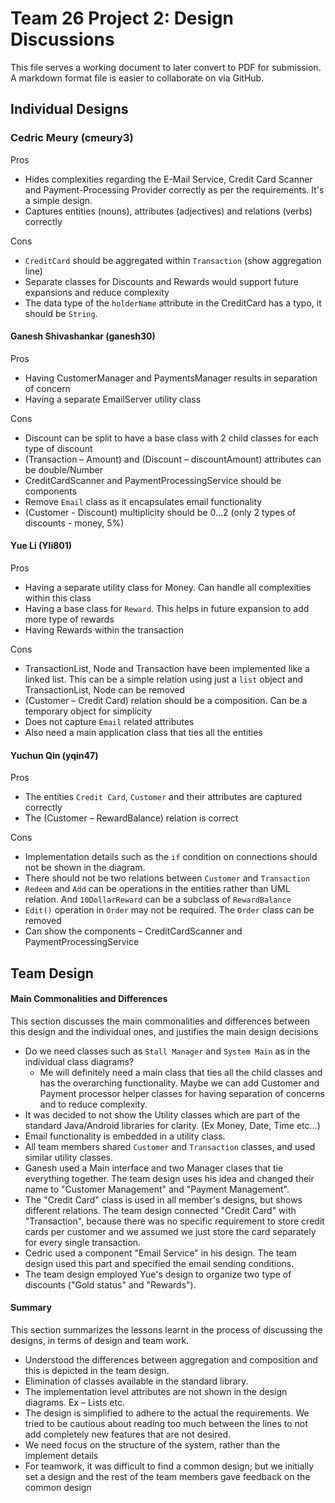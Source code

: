 # **Team 26 Project 2: Design Discussions**

This file serves a working document to later convert to PDF for submission. A markdown format file is easier
to collaborate on via GitHub.

## Individual Designs

### Cedric Meury (cmeury3)

Pros

- Hides complexities regarding the E-Mail Service, Credit Card Scanner and Payment-Processing Provider correctly as 
  per the requirements. It's a simple design.
- Captures entities (nouns), attributes (adjectives) and relations (verbs) correctly

Cons

- `CreditCard` should be aggregated within `Transaction` (show aggregation line)
- Separate classes for Discounts and Rewards would support future expansions and reduce complexity
- The data type of the `holderName` attribute in the CreditCard has a typo, it should be `String`.
 

#### Ganesh Shivashankar (ganesh30)

Pros

- Having CustomerManager and PaymentsManager results in separation of concern
- Having a separate EmailServer utility class

Cons

- Discount can be split to have a base class with 2 child classes for each type of discount
- (Transaction – Amount) and (Discount – discountAmount) attributes can be double/Number
- CreditCardScanner and PaymentProcessingService should be components
- Remove `Email` class as it encapsulates email functionality
- (Customer - Discount) multiplicity should be 0...2 (only 2 types of discounts - money, 5%)


#### Yue Li (Yli801)

Pros

- Having a separate utility class for Money. Can handle all complexities within this class
- Having a base class for `Reward`. This helps in future expansion to add more type of rewards
- Having Rewards within the transaction

Cons

- TransactionList, Node and Transaction have been implemented like a linked list. This can be a simple relation using just 	a `list` object and TransactionList, Node can be removed
- (Customer – Credit Card) relation should be a composition. Can be a temporary object for simplicity
- Does not capture `Email` related attributes
- Also need a main application class that ties all the entities


#### Yuchun Qin (yqin47)
 
Pros

- The entities `Credit Card`, `Customer` and their attributes are captured correctly
- The (Customer – RewardBalance) relation is correct

Cons

- Implementation details such as the `if` condition on connections should not be shown in the diagram.
- There should not be two relations between `Customer` and `Transaction`
- `Redeem` and `Add` can be operations in the entities rather than UML relation. And `10DollarReward` can be a subclass of `RewardBalance`
- `Edit()` operation in `Order` may not be required. The `Order` class can be removed
- Can show the components – CreditCardScanner and PaymentProcessingService

## Team Design

#### Main Commonalities and Differences

This section discusses the main commonalities and differences between this design and the individual ones, and justifies the main design decisions

- Do we need classes such as `Stall Manager` and `System Main` as in the individual class diagrams?
	- Me will definitely need a main class that ties all the child classes and has the overarching functionality.
	  Maybe we can add Customer and Payment processor helper classes for having separation of concerns and to reduce
	  complexity.
- It was decided to not show the Utility classes which are part of the standard Java/Android libraries for clarity.
  (Ex Money, Date, Time etc…)
- Email functionality is embedded in a utility class.
- All team members shared `Customer` and `Transaction` classes, and used similar utility classes.
- Ganesh used a Main interface and two Manager clases that tie everything together. The team design uses his idea and 
  changed their name to "Customer Management" and "Payment Management".
- The "Credit Card" class is used in all member's designs, but shows different relations. The team design connected 
  "Credit Card" with "Transaction", because there was no specific requirement to store credit cards per customer and 
  we assumed we just store the card separately for every single transaction.
- Cedric used a component "Email Service" in his design. The team design used this part and specified the email sending 
  conditions.
- The team design employed Yue's design to organize two type of discounts ("Gold status" and "Rewards").


#### Summary

This section summarizes the lessons learnt in the process of discussing the designs, in terms of design and team work.

- Understood the differences between aggregation and composition and this is depicted in the team design.
- Elimination of classes available in the standard library.
- The implementation level attributes are not shown in the design diagrams. Ex – Lists etc.
- The design is simplified to adhere to the actual the requirements. We tried to be cautious about reading too much
  between the lines to not add completely new features that are not desired.
- We need focus on the structure of the system, rather than the implement details
- For teamwork, it was difficult to find a common design; but we initially set a design and the rest of the team members 
  gave feedback on the common design
